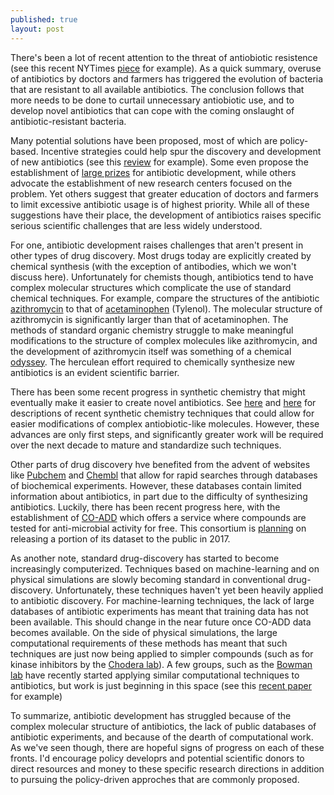 ```yaml
---
published: true
layout: post
---
```

There's been a lot of recent attention to the threat of antiobiotic resistence (see this recent NYTimes [piece](http://www.nytimes.com/2016/05/27/health/infection-raises-specter-of-superbugs-resistant-to-all-antibiotics.html?_r=0) for example). As a quick summary, overuse of antibiotics by doctors and farmers has triggered the evolution of bacteria that are resistant to all available antibiotics. The conclusion follows that more needs to be done to curtail unnecessary antiobiotic use, and to develop novel antibiotics that can cope with the coming onslaught of antibiotic-resistant bacteria.

Many potential solutions have been proposed, most of which are policy-based. Incentive strategies could help spur the discovery and development of new antibiotics (see this [review](http://www.nature.com/ja/journal/v69/n2/full/ja201598a.html) for example). Some even propose the establishment of [large prizes](http://blogs.sciencemag.org/pipeline/archives/2015/02/24/an_antibiotic_discovery_prize) for antibiotic development, while others advocate the establishment of new research centers focused on the problem. Yet others suggest that greater education of doctors and farmers to limit excessive antibiotic usage is of highest priority. While all of these suggestions have their place, the development of antibiotics raises specific serious scientific challenges that are less widely understood.

For one, antibiotic development raises challenges that aren't present in other types of drug discovery. Most drugs today are explicitly created by chemical synthesis (with the exception of antibodies, which we won't discuss here). Unfortunately for chemists though, antibiotics tend to have complex molecular structures which complicate the use of standard chemical techniques. For example, compare the structures of the antibiotic [azithromycin](https://en.wikipedia.org/wiki/Azithromycin#History) to that of [acetaminophen](https://en.wikipedia.org/wiki/Paracetamol) (Tylenol). The molecular structure of azithromycin is significantly larger than that of acetaminophen. The methods of standard organic chemistry struggle to make meaningful modifications to the structure of complex molecules like azithromycin, and the development of azithromycin itself was something of a chemical [odyssey](http://hrcak.srce.hr/index.php?show=clanak&id_clanak_jezik=110890&lang=en). The herculean effort required to chemically synthesize new antibiotics is an evident scientific barrier.

There has been some recent progress in synthetic chemistry that might eventually make it easier to create novel antibiotics. See [here](http://blogs.sciencemag.org/pipeline/archives/2016/05/19/antibiotics-from-scratch) and [here](http://blogs.sciencemag.org/pipeline/archives/2015/03/12/the_end_of_synthesis) for descriptions of recent synthetic chemistry techniques that could allow for easier modifications of complex antiobiotic-like molecules. However, these advances are only first steps, and significantly greater work will be required over the next decade to mature and standardize such techniques.

Other parts of drug discovery hve benefited from the advent of websites like [Pubchem](http://pubchem.ncbi.nlm.nih.gov/search/) and [Chembl](https://www.ebi.ac.uk/chembl/) that allow for rapid searches through databases of biochemical experiments. However, these databases contain limited information about antibiotics, in part due to the difficulty of synthesizing antibiotics. Luckily, there has been recent progress here, with the establishment of [CO-ADD](http://www.co-add.org/) which offers a service where compounds are tested for anti-microbial activity for free. This consortium is [planning](http://blogs.sciencemag.org/pipeline/archives/2016/05/20/want-your-compounds-tested-against-pathogens-for-free) on releasing a portion of its dataset to the public in 2017.

As another note, standard drug-discovery has started to become increasingly computerized. Techniques based on machine-learning and on physical simulations are slowly becoming standard in conventional drug-discovery. Unfortunately, these techniques haven't yet been heavily applied to antibiotic discovery. For machine-learning techniques, the lack of large databases of antibiotic experiments has meant that training data has not been available. This should change in the near future once CO-ADD data becomes available. On the side of physical simulations, the large computational requirements of these methods has meant that such techniques are just now being applied to simpler compounds (such as for kinase inhibitors by the [Chodera lab](http://www.choderalab.org/)). A few groups, such as the [Bowman lab](http://bowmanlab.biochem.wustl.edu/) have recently started applying similar computational techniques to antibiotics, but work is just beginning in this space (see this [recent paper](http://pubs.rsc.org/en/content/articlepdf/2016/md/c5md00325c) for example)

To summarize, antibiotic development has struggled because of the complex molecular structure of antibiotics, the lack of public databases of antibiotic experiments, and because of the dearth of computational work. As we've seen though, there are hopeful signs of progress on each of these fronts. I'd encourage policy developrs and potential scientific donors to direct resources and money to these specific research directions in addition to pursuing the policy-driven approches that are commonly proposed.

